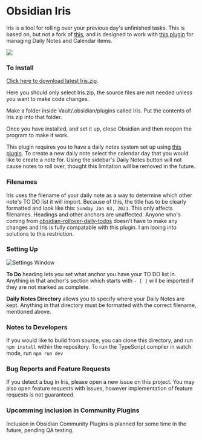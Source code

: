 # Obsidian Iris

Iris is a tool for rolling over your previous day's unfinished tasks. This is based on, but not a fork of [this](https://github.com/shichongrui/obsidian-rollover-daily-todos), and is designed to work with [this plugin](https://github.com/liamcain/obsidian-calendar-plugin) for managing Daily Notes and Calendar items. 

![](https://github.com/OliverAndrews/Obsidian-Iris/blob/master/Screen%20Recording%202021-01-04%20at%202.12.55%20PM.gif)

### To Install
[Click here to download latest Iris.zip](https://github.com/OliverAndrews/Obsidian-Iris/releases/tag/1.0).

Here you should only select Iris.zip, the source files are not needed unless you want to make code changes. 

Make a folder inside Vault/.obsidian/plugins called Iris. Put the contents of Iris.zip into that folder.

Once you have installed, and set it up, close Obsidian and then reopen the program to make it work.

This plugin requires you to have a daily notes system set up using [this plugin](https://github.com/liamcain/obsidian-calendar-plugin). To create a new daily note select the calendar day that you would like to create a note for. Using the sidebar's Daily Notes button will not cause notes to roll over, thought this limitation will be removed in the future.

### Filenames

Iris uses the filename of your daily note as a way to determine which other note's TO DO list it will import. Because of this, the title has to be clearly formatted and look like this: `Sunday Jan 03, 2021`. This only affects filenames. Headings and other anchors are unaffected. Anyone who's coming from [obsidian-rollover-daily-todos](https://github.com/shichongrui/obsidian-rollover-daily-todos) doesn't have to make any changes and Iris is fully compatable with this plugin. I am looing into solutions to this restriction.

### Setting Up

![Settings Window](https://i.imgur.com/9NCsLHy.png)

**To Do** heading lets you set what anchor you have your TO DO list in. Anything in that anchor's section which starts with `- [ ]` will be imported if they are not marked as complete. 

**Daily Notes Directory** allows you to specify where your Daily Notes are kept. Anything in that directory must be formatted with the correct filename, mentioned above.

### Notes to Developers

If you would like to build from source, you can clone this directory, and run `npm install` within the repository. To run the TypeScript compiler in watch mode, run `npm run dev`

### Bug Reports and Feature Requests

If you detect a bug in Iris, please open a new issue on this project. You may also open feature requests with issues, however implementation of feature requests is not guaranteed.

### Upcomming inclusion in Community Plugins

Inclusion in Obsidian Community Plugins is planned for some time in the future, pending QA testing.
